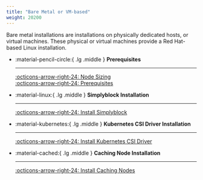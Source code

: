 ```yaml
---
title: "Bare Metal or VM-based"
weight: 20200
---
```


Bare metal installations are installations on physically dedicated hosts, or virtual machines. These physical or
virtual machines provide a Red Hat-based Linux installation.

<div class="grid cards" markdown>

-   :material-pencil-circle:{ .lg .middle } __Prerequisites__

    ---

    [:octicons-arrow-right-24: Node Sizing](../deployment-planning/node-sizing.md)<br/>
    [:octicons-arrow-right-24: Prerequisites](prerequisites.md)

-   :material-linux:{ .lg .middle } __Simplyblock Installation__

    ---

    [:octicons-arrow-right-24: Install Simplyblock](install-simplyblock.md)<br/>

-   :material-kubernetes:{ .lg .middle } __Kubernetes CSI Driver Installation__

    ---

    [:octicons-arrow-right-24: Install Kubernetes CSI Driver](install-simplyblock-csi.md)<br/>

-   :material-cached:{ .lg .middle } __Caching Node Installation__

    ---

    [:octicons-arrow-right-24: Install Caching Nodes](install-caching-nodes.md)
</div>
